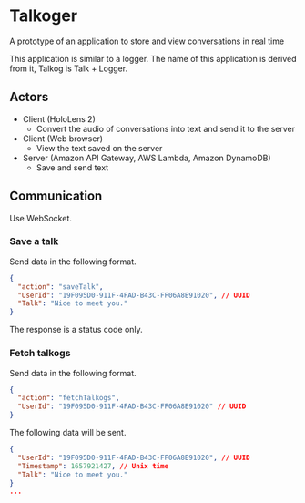 # Talkoger

A prototype of an application to store and view conversations in real time

This application is similar to a logger. The name of this application is derived from it, Talkog is Talk + Logger.

## Actors

- Client (HoloLens 2)
  - Convert the audio of conversations into text and send it to the server
- Client (Web browser)
  - View the text saved on the server
- Server (Amazon API Gateway, AWS Lambda, Amazon DynamoDB)
  - Save and send text

## Communication

Use WebSocket.

### Save a talk

Send data in the following format.

```json
{
  "action": "saveTalk",
  "UserId": "19F095D0-911F-4FAD-B43C-FF06A8E91020", // UUID
  "Talk": "Nice to meet you."
}
```

The response is a status code only.

### Fetch talkogs

Send data in the following format.

```json
{
  "action": "fetchTalkogs",
  "UserId": "19F095D0-911F-4FAD-B43C-FF06A8E91020" // UUID
}
```

The following data will be sent.

```json
{
  "UserId": "19F095D0-911F-4FAD-B43C-FF06A8E91020", // UUID
  "Timestamp": 1657921427, // Unix time
  "Talk": "Nice to meet you."
}
...
```
